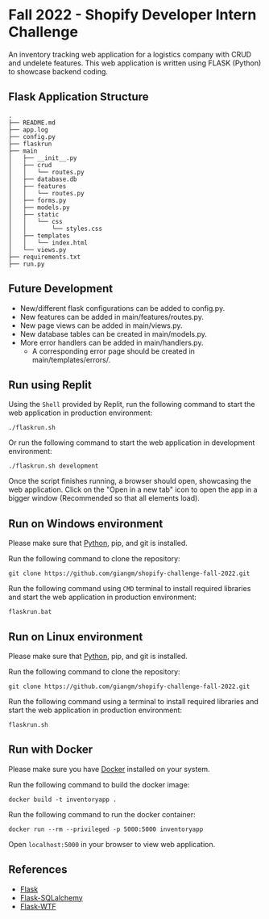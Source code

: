 # Fall 2022 - Shopify Developer Intern Challenge

An inventory tracking web application for a logistics company with CRUD and undelete features. This web application is written using FLASK (Python) to showcase backend coding.

## Flask Application Structure

```
.
├── README.md
├── app.log
├── config.py
├── flaskrun
├── main
│   ├── __init__.py
│   ├── crud
│   │   └── routes.py
│   ├── database.db
│   ├── features
│   │   └── routes.py
│   ├── forms.py
│   ├── models.py
│   ├── static
│   │   └── css
│   │       └── styles.css
│   ├── templates
│   │   └── index.html
│   └── views.py
├── requirements.txt
├── run.py
```

## Future Development
- New/different flask configurations can be added to config.py.
- New features can be added in main/features/routes.py.
- New page views can be added in main/views.py.
- New database tables can be created in main/models.py.
- More error handlers can be added in main/handlers.py.
  - A corresponding error page should be created in main/templates/errors/.

## Run using Replit

Using the `Shell` provided by Replit, run the following command to start the web application in production environment:
```
./flaskrun.sh 
```
Or run the following command to start the web application in development environment:
```
./flaskrun.sh development
```

Once the script finishes running, a browser should open, showcasing the web application. Click on the "Open in a new tab" icon to open the app in a bigger window (Recommended so that all elements load).


## Run on Windows environment
Please make sure that [Python](https://www.python.org/downloads/), pip, and git is installed.

Run the following command to clone the repository:
```
git clone https://github.com/giangm/shopify-challenge-fall-2022.git
```

Run the following command using `CMD` terminal to install required libraries and start the web application in production environment:
```
flaskrun.bat
```


## Run on Linux environment
Please make sure that [Python](https://www.python.org/downloads/), pip, and git is installed.

Run the following command to clone the repository:
```
git clone https://github.com/giangm/shopify-challenge-fall-2022.git
```

Run the following command using a terminal to install required libraries and start the web application in production environment:
```
flaskrun.sh
```


## Run with Docker
Please make sure you have [Docker](https://docs.docker.com/get-docker/) installed on your system.

Run the following command to build the docker image:
```
docker build -t inventoryapp .
```
Run the following command to run the docker container:
```
docker run --rm --privileged -p 5000:5000 inventoryapp
```

Open `localhost:5000` in your browser to view web application.


## References

- [Flask](https://flask.palletsprojects.com/en/2.0.x/)
- [Flask-SQLalchemy](https://flask-sqlalchemy.palletsprojects.com/en/2.x/)
- [Flask-WTF](https://flask-wtf.readthedocs.io/en/1.0.x/)
